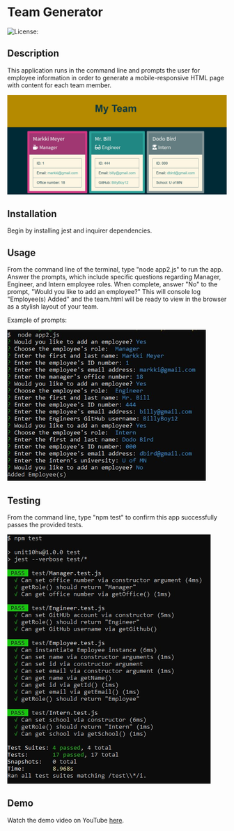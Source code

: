 # Team Generator

 ![License:](https://img.shields.io/badge/License-MIT-yellow.svg)

## Description

This application runs in the command line and prompts the user for employee information in order to generate a mobile-responsive HTML page with content for each team member. 

![Screenshot](Develop/images/screenshot.jpg)

## Installation
Begin by installing jest and inquirer dependencies.

## Usage
From the command line of the terminal, type "node app2.js" to run the app. Answer the prompts, which include specific questions regarding Manager, Engineer, and Intern employee roles. When complete, answer "No" to the prompt, "Would you like to add an employee?" This will console log "Employee(s) Added" and the team.html will be ready to view in the browser as a stylish layout of your team. 

Example of prompts: 

 ![Screenshot](Develop/images/usage.jpg)

 ## Testing

 From the command line, type "npm test" to confirm this app successfully passes the provided tests. 

 ![Screenshot](Develop/images/test.jpg)
 
## Demo
Watch the demo video on YouTube [here](https://youtu.be/bLPoDc9HEe4).
